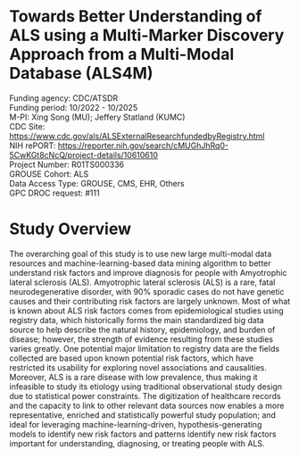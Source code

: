 # Towards Better Understanding of ALS using a Multi-Marker Discovery Approach from a Multi-Modal Database (ALS4M)

Funding agency: CDC/ATSDR <br/>
Funding period: 10/2022 - 10/2025 <br/>
M-PI: Xing Song (MU); Jeffery Statland (KUMC) <br/>
CDC Site: https://www.cdc.gov/als/ALSExternalResearchfundedbyRegistry.html <br/>
NIH rePORT: https://reporter.nih.gov/search/cMUGhJhRq0-5CwKGt8cNcQ/project-details/10610610 <br/>
Project Number: R01TS000336 <br/>
GROUSE Cohort: ALS <br/> 
Data Access Type: GROUSE, CMS, EHR, Others <br/> 
GPC DROC request: #111 <br/>

# Study Overview

The overarching goal of this study is to use new large multi-modal data resources and machine-learning-based data mining algorithm to better understand risk factors and improve diagnosis for people with Amyotrophic lateral sclerosis (ALS). Amyotrophic lateral sclerosis (ALS) is a rare, fatal neurodegenerative disorder, with 90% sporadic cases do not have genetic causes and their contributing risk factors are largely unknown. Most of what is known about ALS risk factors comes from epidemiological studies using registry data, which historically forms the main standardized big data source to help describe the natural history, epidemiology, and burden of disease; however, the strength of evidence resulting from these studies varies greatly. One potential major limitation to registry data are the fields collected are based upon known potential risk factors, which have restricted its usability for exploring novel associations and causalities. Moreover, ALS is a rare disease with low prevalence, thus making it infeasible to study its etiology using traditional observational study design due to statistical power constraints. The digitization of healthcare records and the capacity to link to other relevant data sources now enables a more representative, enriched and statistically powerful study population; and ideal for leveraging machine-learning-driven, hypothesis-generating models to identify new risk factors and patterns identify new risk factors important for understanding, diagnosing, or treating people with ALS.

